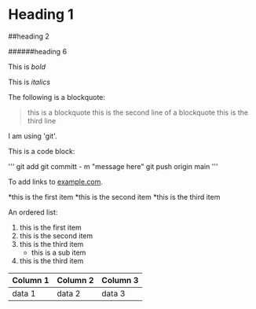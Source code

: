 # Heading 1

##heading 2

######heading 6

This is *bold*

This is *italics*

The following is a blockquote:

>this is a blockquote
>this is the second line of a blockquote
>this is the third line

I am using 'git'.

This is a code block:

'''
git add
git committ - m "message here"
git push origin main
'''

To add links to [example.com](https://www.example.com).

*this is the first item
*this is the second item
*this is the third item

An ordered list:
1. this is the first item
1. this is the second item
1. this is the third item
	- this is a sub item
1. this is the third item

| Column 1 | Column 2 | Column 3 |
|----------|----------|----------|
| data 1   | data 2   | data 3   |  
